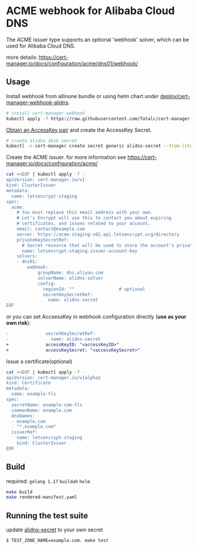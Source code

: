 # ACME webhook for Alibaba Cloud DNS

The ACME issuer type supports an optional 'webhook' solver, which can be used
for Alibaba Cloud DNS.

more details: https://cert-manager.io/docs/configuration/acme/dns01/webhook/

## Usage

Install webhook from allinone bundle or using helm chart under [deploy/cert-manager-webhook-alidns](deploy/cert-manager-webhook-alidns).

```sh
# install cert-manager webhook
kubectl apply -f https://raw.githubusercontent.com/fatalc/cert-manager-webhook-alidns/main/deploy/rendered-manifest.yaml
```

[Obtain an AccessKey pair](https://www.alibabacloud.com/help/en/doc-detail/107708.htm) and create the AccessKey Secret.

```sh
# create alidns aksk secret
kubectl -n cert-manager create secret generic alidns-secret --from-literal="access-token=<AccessKey ID>" --from-literal="secret-key=<AccessKey Secret>"
```

Create the ACME issuer. for more information see <https://cert-manager.io/docs/configuration/acme/>

```sh
cat <<EOF | kubectl apply -f -
apiVersion: cert-manager.io/v1
kind: ClusterIssuer
metadata:
  name: letsencrypt-staging
spec:
  acme:
    # You must replace this email address with your own.
    # Let's Encrypt will use this to contact you about expiring
    # certificates, and issues related to your account.
    email: contact@example.com
    server: https://acme-staging-v02.api.letsencrypt.org/directory
    privateKeySecretRef:
      # Secret resource that will be used to store the account's private key.
      name: letsencrypt-staging-issuer-account-key
    solvers:
    - dns01:
        webhook:
            groupName: dns.aliyun.com
            solverName: alidns-solver
            config:
              regionId: ""                 # optional
              secretKeySecretRef:
                name: alidns-secret
EOF
```

or you can set AccsessKey in webhook configuration directly (**use as your own risk**):

```diff
-              secretKeySecretRef:
-                name: alidns-secret
+              accessKeyID: "<accessKeyID>"
+              accessKeySecret: "<accessKeySecret>"
```

Issue a certificate(optional)

```sh
cat <<EOF | kubectl apply -f -
apiVersion: cert-manager.io/v1alpha2
kind: Certificate
metadata:
  name: example-tls
spec:
  secretName: example-com-tls
  commonName: example.com
  dnsNames:
  - example.com
  - "*.example.com"
  issuerRef:
    name: letsencrypt-staging
    kind: ClusterIssuer
EOF
```

## Build

required: `golang 1.17` `buildah` `helm`

```sh
make build
make rendered-manifest.yaml
```

## Running the test suite

update [alidns-secret](testdata/alidns-solver/alidns-secret.yaml) to your own secret

```bash
$ TEST_ZONE_NAME=example.com. make test
```
